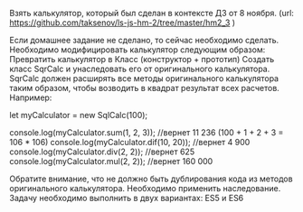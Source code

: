 Взять калькулятор, который был сделан в контексте ДЗ от 8 ноября.
(url: https://github.com/taksenov/ls-js-hm-2/tree/master/hm2_3 )

Если домашнее задание не сделано, то сейчас необходимо сделать.
Необходимо модифицировать калькулятор следующим образом:
Превратить калькулятор в Класс (конструктор + прототип)
Создать класс SqrCalc и унаследовать его от оригинального калькулятора.
SqrCalc должен расширять все методы оригинального калькулятора таким образом, чтобы возводить в квадрат результат всех расчетов. Например:

let myCalculator = new SqlCalc(100);

console.log(myCalculator.sum(1, 2, 3)); //вернет 11 236 (100 + 1 + 2 + 3 = 106 * 106)
console.log(myCalculator.dif(10, 20)); //вернет 4 900
console.log(myCalculator.div(2, 2)); //вернет 625
console.log(myCalculator.mul(2, 2)); //вернет 160 000

Обратите внимание, что не должно быть дублирования кода из методов оригинального калькулятора. Необходимо применить наследование.
Задачу необходимо выполнить в двух вариантах: ES5 и ES6